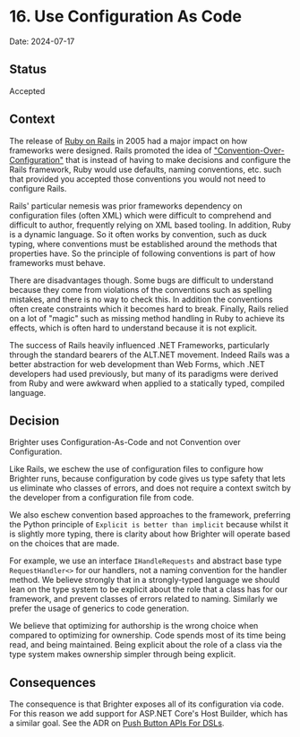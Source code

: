 # 16. Use Configuration As Code

Date: 2024-07-17

## Status

Accepted

## Context

The release of [Ruby on Rails](https://en.wikipedia.org/wiki/Ruby_on_Rails) in 2005 had a major impact on how frameworks were designed. Rails promoted the idea of ["Convention-Over-Configuration"](https://en.wikipedia.org/wiki/Convention_over_configuration) that is instead of having to make decisions and configure the Rails framework, Ruby would use defaults, naming conventions, etc. such that provided you accepted those conventions you would not need to configure Rails. 

Rails' particular nemesis was prior frameworks dependency on configuration files (often XML) which were difficult to comprehend and difficult to author, frequently relying on XML based tooling. In addition, Ruby is a dynamic language. So it often works by convention, such as duck typing, where conventions must be established around the methods that properties have. So the principle of following conventions is part of how frameworks must behave.

There are disadvantages though. Some bugs are difficult to understand because they come from violations of the conventions such as spelling mistakes, and there is no way to check this. In addition the conventions often create constraints which it becomes hard to break. Finally, Rails relied on a lot of "magic" such as missing method handling in Ruby to achieve its effects, which is often hard to understand because it is not explicit.

The success of Rails heavily influenced .NET Frameworks, particularly through the standard bearers of the ALT.NET movement. Indeed Rails was a better abstraction for web development than Web Forms, which .NET developers had used previously, but many of its paradigms were derived from Ruby and were awkward when applied to a statically typed, compiled language.

## Decision

Brighter uses Configuration-As-Code and not Convention over Configuration.

Like Rails, we eschew the use of configuration files to configure how Brighter runs, because configuration by code gives us type safety that lets us eliminate who classes of errors, and does not require a context switch by the developer from a configuration file from code.

We also eschew convention based approaches to the framework, preferring the Python principle of `Explicit is better than implicit` because whilst it is slightly more typing, there is clarity about how Brighter will operate based on the choices that are made. 

For example, we use an interface `IHandleRequests` and abstract base type `RequestHandler<>` for our handlers, not a naming convention for the handler method. We believe strongly that in a strongly-typed language we should lean on the type system to be explicit about the role that a class has for our framework, and prevent classes of errors related to naming. Similarly we prefer the usage of generics to code generation.

We believe that optimizing for authorship is the wrong choice when compared to optimizing for ownership. Code spends most of its time being read, and being maintained. Being explicit about the role of a class via the type system makes ownership simpler through being explicit.

## Consequences

The consequence is that Brighter exposes all of its configuration via code. For this reason we add support for ASP.NET Core's Host Builder, which has a similar goal. See the ADR on [Push Button APIs For DSLs](0015-push-button-api-for-dsl.md).